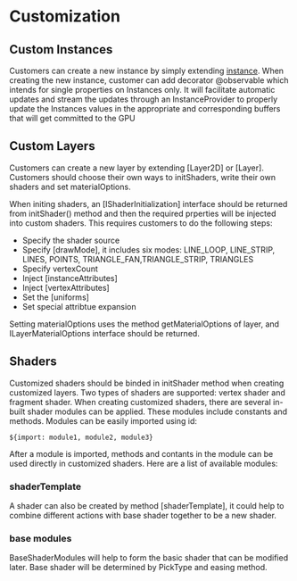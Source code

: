 # Customization

## Custom Instances

Customers can create a new instance by simply extending [instance](Instances/Instance.md). When creating the new instance, customer can add decorator @observable which intends for single properties on Instances only. It will facilitate automatic updates and stream the updates through an InstanceProvider to properly update the Instances values in the appropriate and corresponding buffers that will get committed to the GPU

## Custom Layers

Customers can create a new layer by extending [Layer2D] or [Layer]. Customers should choose their own ways to initShaders, write their own shaders and set materialOptions.

When initing shaders, an [IShaderInitialization<Instance>] interface should be returned from initShader() method and then the required prperties will be injected into custom shaders. This requires customers to do the following steps:

* Specify the shader source
* Specify [drawMode], it includes six modes: LINE_LOOP, LINE_STRIP, LINES, POINTS, TRIANGLE_FAN,TRIANGLE_STRIP, TRIANGLES
* Specify vertexCount
* Inject [instanceAttributes]
* Inject [vertexAttributes]
* Set the [uniforms]
* Set special attribtue expansion

Setting materialOptions uses the method getMaterialOptions of layer, and ILayerMaterialOptions interface should be returned.

## Shaders

Customized shaders should be binded in initShader method when creating customized layers. Two types of shaders are supported: vertex shader and fragment shader.
When creating customized shaders, there are several in-built shader modules can be applied. These modules include constants and methods. Modules can be easily imported using id:

```
${import: module1, module2, module3}
```

After a module is imported, methods and contants in the module can be used directly in customized shaders.
Here are a list of available modules:

### shaderTemplate

A shader can also be created by method [shaderTemplate], it could help to combine different actions with base shader together to be a new shader.

### base modules

BaseShaderModules will help to form the basic shader that can be modified later. Base shader will be determined by PickType and easing method.
